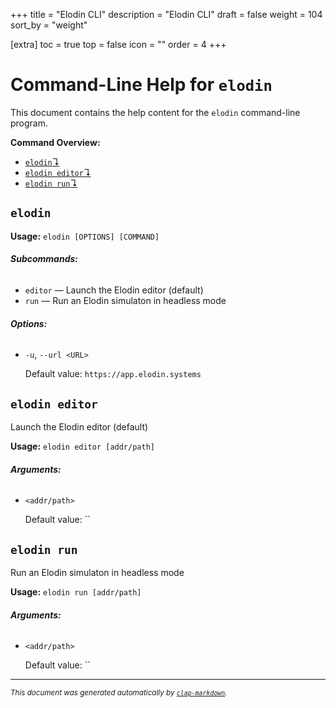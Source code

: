 +++
title = "Elodin CLI"
description = "Elodin CLI"
draft = false
weight = 104
sort_by = "weight"

[extra]
toc = true
top = false
icon = ""
order = 4
+++

# Command-Line Help for `elodin`

This document contains the help content for the `elodin` command-line program.

**Command Overview:**

* [`elodin`↴](#elodin)
* [`elodin editor`↴](#elodin-editor)
* [`elodin run`↴](#elodin-run)

## `elodin`

**Usage:** `elodin [OPTIONS] [COMMAND]`

###### **Subcommands:**

* `editor` — Launch the Elodin editor (default)
* `run` — Run an Elodin simulaton in headless mode

###### **Options:**

* `-u`, `--url <URL>`

  Default value: `https://app.elodin.systems`



## `elodin editor`

Launch the Elodin editor (default)

**Usage:** `elodin editor [addr/path]`

###### **Arguments:**

* `<addr/path>`

  Default value: ``



## `elodin run`

Run an Elodin simulaton in headless mode

**Usage:** `elodin run [addr/path]`

###### **Arguments:**

* `<addr/path>`

  Default value: ``



<hr/>

<small><i>
    This document was generated automatically by
    <a href="https://crates.io/crates/clap-markdown"><code>clap-markdown</code></a>.
</i></small>

